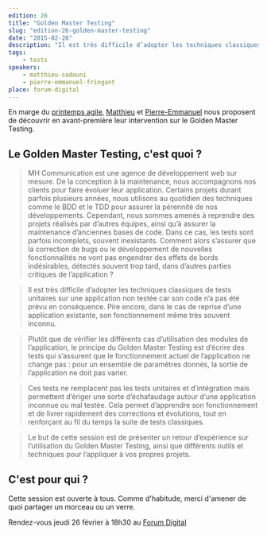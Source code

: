 ```yaml
---
edition: 26
title: "Golden Master Testing"
slug: "edition-26-golden-master-testing"
date: "2015-02-26"
description: "Il est très difficile d’adopter les techniques classiques de tests unitaires sur une application non testée car son code n’a pas été prévu en conséquence."
tags:
    - tests
speakers:
    - matthieu-sadouni
    - pierre-emmanuel-fringant
place: forum-digital
---
```


En marge du [printemps agile](http://www.club-agile-caen.fr/printempsagile/),
[Matthieu](https://twitter.com/msadouni) et [Pierre-Emmanuel](https://twitter.com/pefringant) nous
proposent de découvrir en avant-première leur intervention sur le Golden Master Testing.

## Le Golden Master Testing, c'est quoi ?

> MH Communication est une agence de développement web sur mesure. De la conception à la
> maintenance, nous accompagnons nos clients pour faire évoluer leur application. Certains projets
> durant parfois plusieurs années, nous utilisons au quotidien des techniques comme le BDD et le TDD
> pour assurer la pérennité de nos développements. Cependant, nous sommes amenés à reprendre des
> projets réalisés par d’autres équipes, ainsi qu’à assurer la maintenance d’anciennes bases de
> code. Dans ce cas, les tests sont parfois incomplets, souvent inexistants. Comment alors s’assurer
> que la correction de bugs ou le développement de nouvelles fonctionnalités ne vont pas engendrer
> des effets de bords indésirables, détectés souvent trop tard, dans d’autres parties critiques de
> l’application ?

> Il est très difficile d’adopter les techniques classiques de tests unitaires sur une application
> non testée car son code n’a pas été prévu en conséquence. Pire encore, dans le cas de reprise
> d’une application existante, son fonctionnement même très souvent inconnu.

> Plutôt que de vérifier les différents cas d’utilisation des modules de l’application, le principe
> du Golden Master Testing est d’écrire des tests qui s’assurent que le fonctionnement actuel de
> l’application ne change pas : pour un ensemble de paramètres donnés, la sortie de l’application ne
> doit pas varier.

> Ces tests ne remplacent pas les tests unitaires et d’intégration mais permettent d’ériger une
> sorte d’échafaudage autour d’une application inconnue ou mal testée. Cela permet d’apprendre son
> fonctionnement et de livrer rapidement des corrections et évolutions, tout en renforçant au fil du
> temps la suite de tests classiques.

> Le but de cette session est de présenter un retour d’expérience sur l’utilisation du Golden Master
> Testing, ainsi que différents outils et techniques pour l’appliquer à vos propres projets.

## C'est pour qui ?

Cette session est ouverte à tous. Comme d'habitude, merci d'amener de quoi partager un morceau ou un
verre.

Rendez-vous jeudi 26 février à 18h30 au
[Forum Digital](http://forum-digital.fr/fr/acces-et-localisation-du-forum-digital-de-caen-colombelles.-gc16.html)
